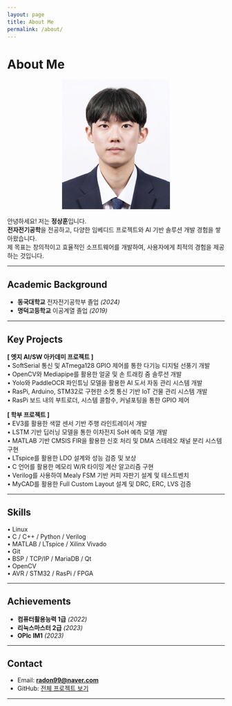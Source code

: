 ```yaml
---
layout: page
title: About Me
permalink: /about/
---
```


# About Me
<div style="text-align: center;">
<a href="/assets/img/about/jsh.jpg" data-lity>
  <img src="/assets/img/about/jsh.jpg" style="width: auto; max-height: 500px;" />
</a>
</div>

안녕하세요! 저는 **정상훈**입니다.  
**전자전기공학**을 전공하고, 다양한 임베디드 프로젝트와 AI 기반 솔루션 개발 경험을 쌓아왔습니다.  
제 목표는 창의적이고 효율적인 소프트웨어를 개발하여, 사용자에게 최적의 경험을 제공하는 것입니다.

---

## Academic Background  
- **동국대학교** 전자전기공학부 졸업 *(2024)*  
- **명덕고등학교** 이공계열 졸업 *(2019)*  

---

## Key Projects  
**[ 엣지 AI/SW 아카데미 프로젝트 ]**   
• SoftSerial 통신 및 ATmega128 GPIO 제어를 통한 다기능 디지털 선풍기 개발  
• OpenCV와 Mediapipe를 활용한 얼굴 및 손 트래킹 줌 솔루션 개발  
• Yolo와 PaddleOCR 파인튜닝 모델을 활용한 AI 도서 자동 관리 시스템 개발  
• RasPi, Arduino, STM32로 구현한 소켓 통신 기반 IoT 건물 관리 시스템 개발  
• RasPi 보드 내의 부트로더, 시스템 콜함수, 커널포팅을 통한 GPIO 제어  

**[ 학부 프로젝트 ]**   
• EV3를 활용한 색깔 센서 기반 주행 라인트레이서 개발  
• LSTM 기반 딥러닝 모델을 통한 이차전지 SoH 예측 모델 개발  
• MATLAB 기반 CMSIS FIR을 활용한 신호 처리 및 DMA 스테레오 채널 분리 시스템 구현  
• LTspice를 활용한 LDO 설계와 성능 검증 및 보상  
• C 언어를 활용한 메모리 W/R 타이밍 계산 알고리즘 구현  
• Verilog를 사용하여 Mealy FSM 기반 커피 자판기 설계 및 테스트벤치  
• MyCAD를 활용한 Full Custom Layout 설계 및 DRC, ERC, LVS 검증  

---

## Skills  
• Linux  
• C / C++ / Python / Verilog  
• MATLAB / LTspice / Xilinx Vivado  
• Git   
• BSP / TCP/IP / MariaDB / Qt   
• OpenCV  
• AVR / STM32 / RasPi / FPGA  

---

## Achievements  
- **컴퓨터활용능력 1급** *(2022)*  
- **리눅스마스터 2급** *(2023)*  
- **OPIc IM1** *(2023)*  

---

## Contact  
- Email: **radon99@naver.com**  
- GitHub: [전체 프로젝트 보기](https://github.com/radon99/radon99.github.io)  

--- 

